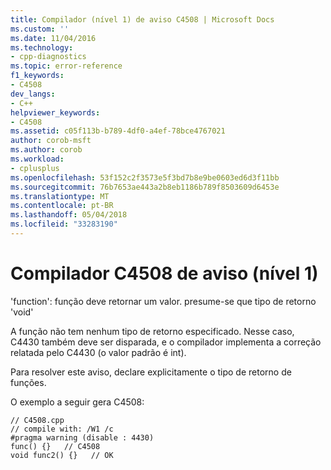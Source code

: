 ```yaml
---
title: Compilador (nível 1) de aviso C4508 | Microsoft Docs
ms.custom: ''
ms.date: 11/04/2016
ms.technology:
- cpp-diagnostics
ms.topic: error-reference
f1_keywords:
- C4508
dev_langs:
- C++
helpviewer_keywords:
- C4508
ms.assetid: c05f113b-b789-4df0-a4ef-78bce4767021
author: corob-msft
ms.author: corob
ms.workload:
- cplusplus
ms.openlocfilehash: 53f152c2f3573e5f3bd7b8e9be0603ed6d3f11bb
ms.sourcegitcommit: 76b7653ae443a2b8eb1186b789f8503609d6453e
ms.translationtype: MT
ms.contentlocale: pt-BR
ms.lasthandoff: 05/04/2018
ms.locfileid: "33283190"
---
```

# <a name="compiler-warning-level-1-c4508"></a>Compilador C4508 de aviso (nível 1)
'function': função deve retornar um valor. presume-se que tipo de retorno 'void'  
  
 A função não tem nenhum tipo de retorno especificado. Nesse caso, C4430 também deve ser disparada, e o compilador implementa a correção relatada pelo C4430 (o valor padrão é int).  
  
 Para resolver este aviso, declare explicitamente o tipo de retorno de funções.  
  
 O exemplo a seguir gera C4508:  
  
```  
// C4508.cpp  
// compile with: /W1 /c  
#pragma warning (disable : 4430)  
func() {}   // C4508  
void func2() {}   // OK  
```